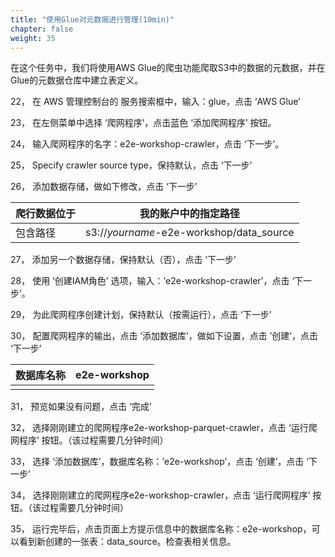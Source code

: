 ```yaml
---
title: "使用Glue对元数据进行管理(10min)"
chapter: false
weight: 35
---
```


在这个任务中，我们将使用AWS Glue的爬虫功能爬取S3中的数据的元数据，并在Glue的元数据仓库中建立表定义。

22， 在 AWS 管理控制台的 服务搜索框中，输入：glue，点击 ‘AWS Glue’

23， 在左侧菜单中选择 ‘爬网程序’，点击蓝色 ‘添加爬网程序’ 按钮。

24， 输入爬网程序的名字：e2e-workshop-crawler，点击 ‘下一步’。

25， Specify crawler source type，保持默认，点击 ‘下一步’

26， 添加数据存储，做如下修改，点击 ‘下一步’

| 爬行数据位于 | 我的账户中的指定路径                     |
| ------------ | ---------------------------------------- |
| 包含路径     | s3://*yourname*-e2e-workshop/data_source |

27， 添加另一个数据存储，保持默认（否），点击 ‘下一步’

28， 使用 ‘创建IAM角色’ 选项，输入：’e2e-workshop-crawler’，点击 ‘下一步’。

29， 为此爬网程序创建计划，保持默认（按需运行），点击 ‘下一步’

30， 配置爬网程序的输出，点击 ‘添加数据库’，做如下设置，点击 ’创建’，点击 ‘下一步’

| 数据库名称 | e2e-workshop |
| ---------- | ------------ |
|            |              |

31，    预览如果没有问题，点击 ‘完成’

32，    选择刚刚建立的爬网程序e2e-workshop-parquet-crawler，点击 ‘运行爬网程序’ 按钮。（该过程需要几分钟时间）  

33，    选择 ‘添加数据库’，数据库名称：’e2e-workshop’，点击 ‘创建’，点击 ‘下一步’

34，    选择刚刚建立的爬网程序e2e-workshop-crawler，点击 ‘运行爬网程序’ 按钮。（该过程需要几分钟时间）

35，    运行完毕后，点击页面上方提示信息中的数据库名称：e2e-workshop，可以看到新创建的一张表：data_source。检查表相关信息。
